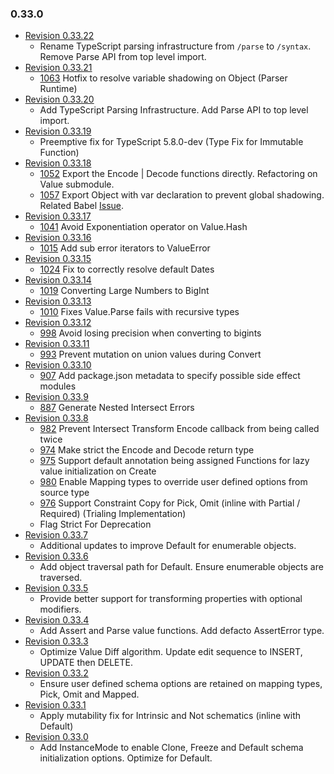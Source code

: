 ### 0.33.0
- [Revision 0.33.22](https://github.com/sinclairzx81/typebox/pull/1065)
  - Rename TypeScript parsing infrastructure from `/parse` to `/syntax`. Remove Parse API from top level import.
- [Revision 0.33.21](https://github.com/sinclairzx81/typebox/pull/1064)
  - [1063](https://github.com/sinclairzx81/typebox/issues/1063) Hotfix to resolve variable shadowing on Object (Parser Runtime)
- [Revision 0.33.20](https://github.com/sinclairzx81/typebox/pull/1062)
  - Add TypeScript Parsing Infrastructure. Add Parse API to top level import.
- [Revision 0.33.19](https://github.com/sinclairzx81/typebox/pull/1061)
  - Preemptive fix for TypeScript 5.8.0-dev (Type Fix for Immutable Function)
- [Revision 0.33.18](https://github.com/sinclairzx81/typebox/pull/1060)
  - [1052](https://github.com/sinclairzx81/typebox/pull/1052) Export the Encode | Decode functions directly. Refactoring on Value submodule.
  - [1057](https://github.com/sinclairzx81/typebox/pull/1057) Export Object with var declaration to prevent global shadowing. Related Babel [Issue](https://github.com/babel/babel/issues/16943).
- [Revision 0.33.17](https://github.com/sinclairzx81/typebox/pull/1042)
  - [1041](https://github.com/sinclairzx81/typebox/issues/1041) Avoid Exponentiation operator on Value.Hash
- [Revision 0.33.16](https://github.com/sinclairzx81/typebox/pull/1015)
  - [1015](https://github.com/sinclairzx81/typebox/issues/1015) Add sub error iterators to ValueError
- [Revision 0.33.15](https://github.com/sinclairzx81/typebox/pull/1025)
  - [1024](https://github.com/sinclairzx81/typebox/issues/1024) Fix to correctly resolve default Dates
- [Revision 0.33.14](https://github.com/sinclairzx81/typebox/pull/1019)
  - [1019](https://github.com/sinclairzx81/typebox/pull/1019) Converting Large Numbers to BigInt
- [Revision 0.33.13](https://github.com/sinclairzx81/typebox/pull/1011)
  - [1010](https://github.com/sinclairzx81/typebox/pull/1011) Fixes Value.Parse fails with recursive types
- [Revision 0.33.12](https://github.com/sinclairzx81/typebox/pull/999) 
  - [998](https://github.com/sinclairzx81/typebox/issues/998) Avoid losing precision when converting to bigints
- [Revision 0.33.11](https://github.com/sinclairzx81/typebox/pull/994) 
  - [993](https://github.com/sinclairzx81/typebox/issues/993) Prevent mutation on union values during Convert
- [Revision 0.33.10](https://github.com/sinclairzx81/typebox/pull/991) 
  - [907](https://github.com/sinclairzx81/typebox/issues/907) Add package.json metadata to specify possible side effect modules
- [Revision 0.33.9](https://github.com/sinclairzx81/typebox/pull/984)
  - [887](https://github.com/sinclairzx81/typebox/issues/887) Generate Nested Intersect Errors
- [Revision 0.33.8](https://github.com/sinclairzx81/typebox/pull/983) 
  - [982](https://github.com/sinclairzx81/typebox/issues/982) Prevent Intersect Transform Encode callback from being called twice
  - [974](https://github.com/sinclairzx81/typebox/issues/974) Make strict the Encode and Decode return type
  - [975](https://github.com/sinclairzx81/typebox/issues/975) Support default annotation being assigned Functions for lazy value initialization on Create
  - [980](https://github.com/sinclairzx81/typebox/issues/980) Enable Mapping types to override user defined options from source type
  - [976](https://github.com/sinclairzx81/typebox/issues/976) Support Constraint Copy for Pick, Omit (inline with Partial / Required) (Trialing Implementation)
  - Flag Strict For Deprecation
- [Revision 0.33.7](https://github.com/sinclairzx81/typebox/pull/964) 
  - Additional updates to improve Default for enumerable objects.
- [Revision 0.33.6](https://github.com/sinclairzx81/typebox/pull/963) 
  - Add object traversal path for Default. Ensure enumerable objects are traversed.
- [Revision 0.33.5](https://github.com/sinclairzx81/typebox/pull/959) 
  - Provide better support for transforming properties with optional modifiers. 
- [Revision 0.33.4](https://github.com/sinclairzx81/typebox/pull/953) 
  - Add Assert and Parse value functions. Add defacto AssertError type.
- [Revision 0.33.3](https://github.com/sinclairzx81/typebox/pull/950) 
  - Optimize Value Diff algorithm. Update edit sequence to INSERT, UPDATE then DELETE.
- [Revision 0.33.2](https://github.com/sinclairzx81/typebox/pull/947) 
  - Ensure user defined schema options are retained on mapping types, Pick, Omit and Mapped.
- [Revision 0.33.1](https://github.com/sinclairzx81/typebox/pull/945) 
  - Apply mutability fix for Intrinsic and Not schematics (inline with Default)
- [Revision 0.33.0](https://github.com/sinclairzx81/typebox/pull/941) 
  - Add InstanceMode to enable Clone, Freeze and Default schema initialization options. Optimize for Default.

